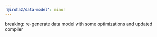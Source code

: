 ```yaml
---
'@iroha2/data-model': minor
---
```


breaking: re-generate data model with some optimizations and updated compiler
